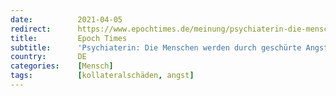 ```yaml
---
date:          2021-04-05
redirect:      https://www.epochtimes.de/meinung/psychiaterin-die-menschen-werden-durch-geschuerte-angst-in-eine-hilflose-opferposition-gebracht-a3485081.html
title:         Epoch Times
subtitle:      'Psychiaterin: Die Menschen werden durch geschürte Angst in eine hilflose Opferposition gebracht'
country:       DE
categories:    [Mensch]
tags:          [kollateralschäden, angst]
---
```

